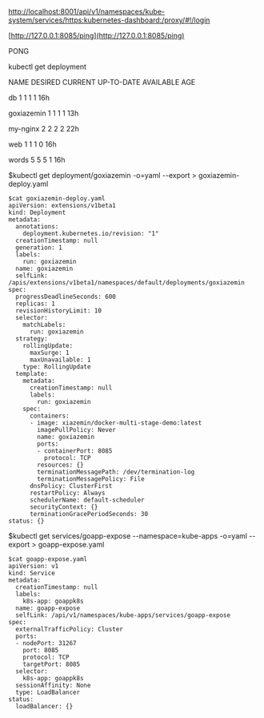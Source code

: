 [http://localhost:8001/api/v1/namespaces/kube-system/services/https:kubernetes-dashboard:/proxy/\#!/login](http://localhost:8001/api/v1/namespaces/kube-system/services/https:kubernetes-dashboard:/proxy/#!/login)

[http://127.0.0.1:8085/ping](http://127.0.0.1:8085/ping)

PONG

kubectl get deployment

NAME         DESIRED   CURRENT   UP-TO-DATE   AVAILABLE   AGE

db           1         1         1            1           16h

goxiazemin   1         1         1            1           13h

my-nginx     2         2         2            2           22h

web          1         1         1            0           16h

words        5         5         5            1           16h

$kubectl get deployment/goxiazemin -o=yaml --export &gt; goxiazemin-deploy.yaml

```
$cat goxiazemin-deploy.yaml
apiVersion: extensions/v1beta1
kind: Deployment
metadata:
  annotations:
    deployment.kubernetes.io/revision: "1"
  creationTimestamp: null
  generation: 1
  labels:
    run: goxiazemin
  name: goxiazemin
  selfLink: /apis/extensions/v1beta1/namespaces/default/deployments/goxiazemin
spec:
  progressDeadlineSeconds: 600
  replicas: 1
  revisionHistoryLimit: 10
  selector:
    matchLabels:
      run: goxiazemin
  strategy:
    rollingUpdate:
      maxSurge: 1
      maxUnavailable: 1
    type: RollingUpdate
  template:
    metadata:
      creationTimestamp: null
      labels:
        run: goxiazemin
    spec:
      containers:
      - image: xiazemin/docker-multi-stage-demo:latest
        imagePullPolicy: Never
        name: goxiazemin
        ports:
        - containerPort: 8085
          protocol: TCP
        resources: {}
        terminationMessagePath: /dev/termination-log
        terminationMessagePolicy: File
      dnsPolicy: ClusterFirst
      restartPolicy: Always
      schedulerName: default-scheduler
      securityContext: {}
      terminationGracePeriodSeconds: 30
status: {}
```

$kubectl get services/goapp-expose --namespace=kube-apps  -o=yaml --export &gt; goapp-expose.yaml

```
$cat goapp-expose.yaml
apiVersion: v1
kind: Service
metadata:
  creationTimestamp: null
  labels:
    k8s-app: goappk8s
  name: goapp-expose
  selfLink: /api/v1/namespaces/kube-apps/services/goapp-expose
spec:
  externalTrafficPolicy: Cluster
  ports:
  - nodePort: 31267
    port: 8085
    protocol: TCP
    targetPort: 8085
  selector:
    k8s-app: goappk8s
  sessionAffinity: None
  type: LoadBalancer
status:
  loadBalancer: {}
```



